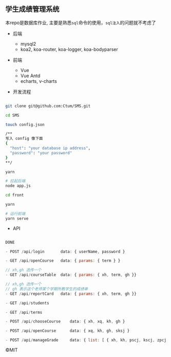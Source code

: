 ## 学生成绩管理系统

本repo是数据库作业, 主要是熟悉`sql`命令的使用，`sql注入`的问题就不考虑了

* 后端

  * mysql2
  * koa2, koa-router, koa-logger, koa-bodyparser

* 前端

  * Vue
  * Vue Antd
  * echarts, v-charts

* 开发流程

```bash

git clone git@github.com:Ctum/SMS.git

cd SMS

touch config.json

/**
写入 config 像下面
{
  "host": "your database ip address",
  "password": "your password"
}
**/

yarn

# 拉起后端
node app.js

cd front

yarn

# 运行前端
yarn serve

```

* API
```js

DONE

- POST /api/login       data: { userName, password }

- GET /api/openCourse   data: { params: { term } }

// xh,gh 选传一个
- GET /api/courseTable  data: { params: { xh, term, gh }}

// xh,gh 选传一个
// gh 表示这个老师某个学期所教学生的成绩单
- GET /api/reportCard   data: { params: { xh, term, gh }}

- GET /api/students

- GET /api/terms

- POST /api/chooseCourse    data: { xh, xq, kh, gh }

- POST /api/openCourse      data: { xq, kh, gh, sksj }

- POST /api/manageGrade     data: { list: [ { xh, kh, pscj, kscj, zpcj }] }


```
©MIT
